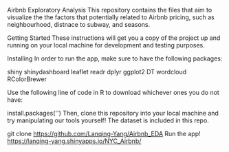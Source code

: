Airbnb Exploratory Analysis
This repository contains the files that aim to visualize the the factors that potentially related to Airbnb pricing, such as neighbourhood, distnace to subway, and seasons.


Getting Started
These instructions will get you a copy of the project up and running on your local machine for development and testing purposes.

Installing
In order to run the app, make sure to have the following packages:

shiny
shinydashboard
leaflet
readr
dplyr
ggplot2
DT
wordcloud
RColorBrewer

Use the following line of code in R to download whichever ones you do not have:

install.packages('')
Then, clone this repository into your local machine and try manipulating our tools yourself! The dataset is included in this repo.

git clone https://github.com/Lanqing-Yang/Airbnb_EDA
Run the app!
https://lanqing-yang.shinyapps.io/NYC_Airbnb/
